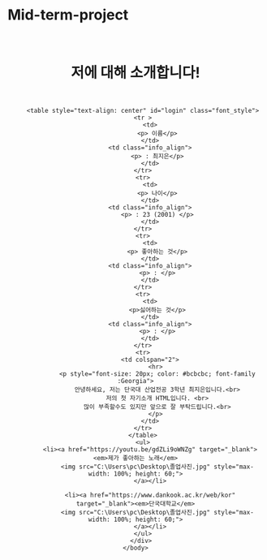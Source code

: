 # Mid-term-project
<html lang="ko">
    <head>
        <meta charset="utf-8">
        <link rel="stylesheet" href="style.css">
        <title>지은이의 자기소개 페이지</title>
    </head>
    <body>
        <br>
        <div style="text-align: center;">
        <h1 id="main_font">저에 대해 소개합니다!</h1>
        <br>
           
        <table style="text-align: center" id="login" class="font_style">
        <tr >
            <td>
                <p> 이름</p>
            </td>
            <td class="info_align">
                <p> : 최지은</p>
            </td>
        </tr>
        <tr>
            <td>
                <p> 나이</p>
            </td>
            <td class="info_align">
                <p> : 23 (2001) </p>
            </td>
        </tr>
        <tr>
            <td>
                <p> 좋아하는 것</p>
            </td>
            <td class="info_align">
                <p> : </p>
            </td>
        </tr>
        <tr>
            <td>
                <p>싫어하는 것</p>
            </td>
            <td class="info_align">
                <p> : </p>
            </td>
        </tr>
        <tr>
            <td colspan="2">
               <hr>
                <p style="font-size: 20px; color: #bcbcbc; font-family :Georgia">
                안녕하세요, 저는 단국대 산업전공 3학년 최지은입니다.<br>
                저의 첫 자기소개 HTML입니다. <br>
                많이 부족할수도 있지만 앞으로 잘 부탁드립니다.<br>
               </p>
            </td>
        </tr>
        </table>
        <ul>
            <li><a href="https://youtu.be/gdZLi9oWNZg" target="_blank"><em>제가 좋아하는 노래</em>
                <img src="C:\Users\pc\Desktop\졸업사진.jpg" style="max-width: 100%; height: 60;">
            </a></li>
            
            <li><a href="https://www.dankook.ac.kr/web/kor" target="_blank"><em>단국대학교</em>
                <img src="C:\Users\pc\Desktop\졸업사진.jpg" style="max-width: 100%; height: 60;">
            </a></li>
        </ul>
       </div>
    </body>
</html>
